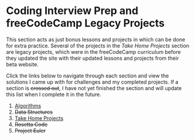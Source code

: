 # Coding Interview Prep and freeCodeCamp Legacy Projects

This section acts as just bonus lessons and projects in which can be done for extra practice. Several of the projects in the *Take Home Projects* section are legacy projects, which were in the freeCodeCamp curriculum before they updated the site with their updated lessons and projects from their beta website.

Click the links below to navigate through each section and view the solutions I came up with for challenges and my completed projects. If a section is ~~crossed out~~, I have not yet finished the section and will update this list when I complete it in the future.

1. [Algorithms](https://github.com/Squibs/freeCodeCamp/tree/master/7.%20Coding%20Interview%20Prep%20and%20freeCodeCamp%20Legacy%20Projects/1.%20Algorithms#algorithms)
2. ~~Data Structures~~
3. [Take Home Projects](https://github.com/Squibs/freeCodeCamp/tree/master/7.%20Coding%20Interview%20Prep%20and%20freeCodeCamp%20Legacy%20Projects/3.%20Take%20Home%20Projects#take-home-projects)
4. ~~Rosetta Code~~
5. ~~Project Euler~~
